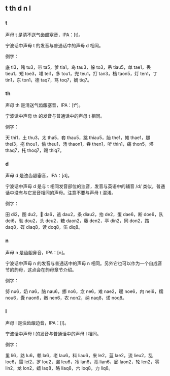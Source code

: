 ## t th d n l

### t

声母 t 是清不送气齿龈塞音，IPA：\[t\]。

宁波话中声母 t 的发音与普通话中的声母 d 相同。

例字：

底 ti3，赌 tu3，带 ta5，爹 tia1，岛 tau3，躲 to3，吊 tiau5，单 tae1，丢 tieu1，短 toe3，堆 tei1，多 tou1，兜 teu1，打 tan3，档 taon5，灯 ten1，丁 tin1，东 ton1，德 taq7，笃 toq7，嫡 tiq7。

### th

声母 th 是清送气齿龈塞音，IPA：\[tʰ\]。

宁波话中声母 th 的发音与普通话中的声母 t 相同。

例字：

天 thi1，土 thu3，太 tha5，套 thau5，跳 thiau5，胎 the1，摊 thae1，腿 thei3，拖 thou1，偷 theu1，汤 thaon1，吞 then1，听 thin1，痛 thon5，塔 thaq7，托 thoq7，踢 thiq7。

### d

声母 d 是浊齿龈塞音，IPA：\[d\]。

宁波话中声母 d 是与 t 相同发音部位的浊音，发音与英语中的辅音 /d/ 类似。普通话中没有与它发音相同的声母。注意不要与声母 t 混淆。

例字：

田 di2，图 du2，𢪂 da6，逃 dau2，条 diau2，抬 de2，蛋 dae6，断 doe6，队 dei6，驮 dou2，头 deu2，糖 daon2，藤 den2，亭 din2，同 don2，踏 daq8，碟 diaq8，读 doq8，笛 diq8。

### n

声母 n 是齿龈鼻音，IPA：\[n\]。

宁波话中声母 n 的发音与普通话中的声母 n 相同。另外它也可以作为一个自成音节的韵母，这点会在韵母章节介绍。

例字：

努 nu6，奶 na6，脑 nau6，挪 no6，念 ne6，难 nae2，暖 noe6，内 nei6，糯 nou6，囊 naon6，嫩 nen6，农 non2，纳 naq8，诺 noq8。

### l

声母 l 是浊齿龈边音，IPA：\[l\]。

宁波话中声母 l 的发音与普通话中的声母 l 相同。

例字：

里 li6，路 lu6，赖 la6，老 lau6，料 liau6，来 le2，蓝 lae2，流 lieu2，乱 loe6，雷 lei2，罗 lou2，漏 leu6，冷 lan6，亮 lian6，廊 laon2，轮 len2，零 lin2，龙 lon2，蜡 laq8，略 liaq8，六 loq8，力 liq8。